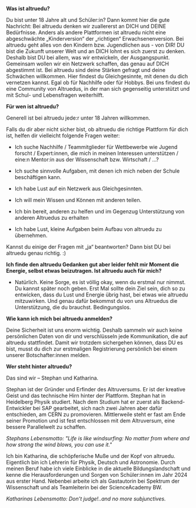**Was ist altruedu?**

Du bist unter 18 Jahre alt und Schüler:in? Dann kommt hier die gute Nachricht: Bei altruedu denken wir zuallererst an DICH und DEINE Bedürfnisse. Anders als andere Plattformen ist altruedu nicht eine abgeschwächte „Kinderversion“ der „richtigen“ Erwachsenenversion. Bei altruedu geht alles von den Kindern bzw. Jugendlichen aus - von DIR! DU bist die Zukunft unserer Welt und an DICH lohnt es sich zuerst zu denken. Deshalb bist DU bei allem, was wir entwickeln, der Ausgangspunkt.
Gemeinsam wollen wir ein Netzwerk schaffen, das genau auf DICH abgestimmt ist.
Bei altruedu sind deine Stärken gefragt und deine Schwächen willkommen. Hier findest du Gleichgesinnte, mit denen du dich vernetzen kannst.
Egal ob für Nachhilfe oder für Hobbys. Bei uns findest du eine Community von Altruedus, in der man sich gegenseitig unterstützt und mit Schul- und Lebensfragen weiterhilft.

**Für wen ist altruedu?**

Generell ist bei altruedu jede:r unter 18 Jahren willkommen.

Falls du dir aber nicht sicher bist, ob altruedu die richtige Plattform für dich ist, helfen dir vielleicht folgende Fragen weiter:

-  Ich suche Nachhilfe / Teammitglieder für Wettbewerbe wie Jugend forscht / Expert:innen, die mich in meinen Interessen unterstützen / eine:n Mentor:in aus der Wissenschaft bzw. Wirtschaft / …?

-  Ich suche sinnvolle Aufgaben, mit denen ich mich neben der Schule beschäftigen kann.

-  Ich habe Lust auf ein Netzwerk aus Gleichgesinnten.

-  Ich will mein Wissen und Können mit anderen teilen.

-  Ich bin bereit, anderen zu helfen und im Gegenzug Unterstützung von anderen Altruedus zu erhalten
  
- Ich habe Lust, kleine Aufgaben beim Aufbau von altruedu zu übernehmen.
  
Kannst du einige der Fragen mit „ja“ beantworten? Dann bist DU bei altruedu genau richtig. :) 

**Ich finde den altruedu Gedanken gut aber leider fehlt mir Moment die Energie, selbst etwas beizutragen. Ist altruedu auch für mich?** 

- Natürlich. Keine Sorge, es ist völlig okay, wenn du erstmal nur nimmst. Du kannst später noch geben. Erst Mal sollte dein Ziel sein, dich so zu entwicken, dass du Lust und Energie übrig hast, bei etwas wie altruedu mitzuwirken. Und genau dafür bekommst du von uns Altruedus die Unterstützung, die du brauchst. Bedingungslos. 

**Wie kann ich mich bei altruedu anmelden?**

Deine Sicherheit ist uns enorm wichtig. Deshalb sammeln wir auch keine persönlichen Daten von dir und verschlüsseln jede Kommunikation, die auf altruedu stattfindet. Damit wir trotzdem sichergehen können, dass DU es bist, musst du dich zur erstmaligen Registrierung persönlich bei einem unserer Botschafter:innen melden.

**Wer steht hinter altruedu?**

Das sind wir – Stephan und Katharina.

Stephan ist der Gründer und Erfinder des Altruversums. Er ist der kreative Geist und das technische Hirn hinter der Plattform. Stephan hat in Heidelberg Physik studiert. Nach dem Studium hat er zuerst als Backend-Entwickler bei SAP gearbeitet, sich nach zwei Jahren aber dafür entschieden, am CERN zu promovieren. Mittlerweile steht er fast am Ende seiner Promotion und ist fest entschlossen mit dem Altruversum, eine bessere Parallelwelt zu schaffen.

*Stephans Lebensmotto: "Life is like windsurfing: No matter from where and how strong the wind blows, you can use it."*

Ich bin Katharina, die schöpferische Muße und der Kopf von altruedu. Eigentlich bin ich Lehrerin für Physik, Deutsch und Astronomie. Durch meinen Beruf habe ich viele Einblicke in die aktuelle Bildungslandschaft und kenne die Herausforderungen und Sorgen von Schüler:innen im Jahr 2024 aus erster Hand.
Nebenbei arbeite ich als Gastautorin bei Spektrum der Wissenschaft und als Teamleiterin bei der ScienceAcademy BW.

*Katharinas Lebensmotto: Don’t judge!..and no more subjunctives.*
